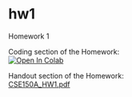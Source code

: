 # hw1
Homework 1

Coding section of the Homework: <br>
<a target="_blank" href="https://colab.research.google.com/github/ucsd-cse150a-w25/hw1">
  <img src="https://colab.research.google.com/assets/colab-badge.svg" alt="Open In Colab"/>
</a>

Handout section of the Homework: <br>
[CSE150A_HW1.pdf](CSE150A_HW1.pdf)
